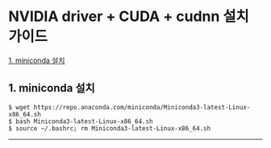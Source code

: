 
# NVIDIA driver + CUDA + cudnn 설치 가이드
   [1. miniconda 설치](#1.-miniconda-설치)


## 1. miniconda 설치 <a name="1.-miniconda-설치"></a>

  ```
  $ wget https://repo.anaconda.com/miniconda/Miniconda3-latest-Linux-x86_64.sh
  $ bash Miniconda3-latest-Linux-x86_64.sh
  $ source ~/.bashrc; rm Miniconda3-latest-Linux-x86_64.sh
  ```
  
---
